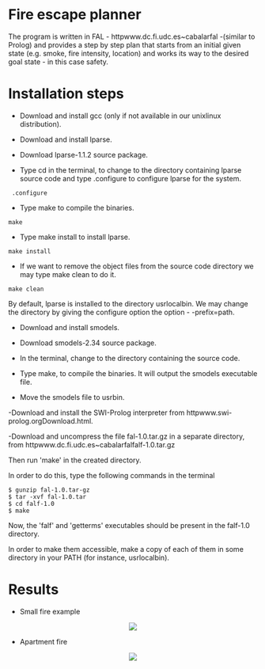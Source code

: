 # Fire escape planner

The program is written in FAL - httpwww.dc.fi.udc.es~cabalarfal -(similar to Prolog) and provides a step by step plan that starts from an initial given state (e.g. smoke, fire intensity, location) and works its way to the desired goal state - in this case safety.


# Installation steps

 - Download and install gcc (only if not available in our unixlinux distribution).
  
 - Download and install lparse.

 - Download lparse-1.1.2 source package.
 
 - Type cd in the terminal, to change to the directory containing lparse source code and type .configure to configure lparse for the system.
``` shell
 .configure
 ``` 
 
- Type make to compile the binaries.
``` shell
make
```

- Type make install to install lparse.
``` shell
make install
```

- If we want to remove the object files from the source code directory we may type make clean to do it.
``` shell
make clean
```

  By default, lparse is installed to the directory usrlocalbin. We may change the directory by giving the configure option the option - -prefix=path.

 - Download and install smodels.

 - Download smodels-2.34 source package.
 
 - In the terminal, change to the directory containing the source code.
 
 - Type make, to compile the binaries. It will output the smodels executable file.
 
 - Move the smodels file to usrbin.

  -Download and install the SWI-Prolog interpreter from httpwww.swi-prolog.orgDownload.html.
  
  -Download and uncompress the file fal-1.0.tar.gz in a separate directory, from httpwww.dc.fi.udc.es~cabalarfalfalf-1.0.tar.gz

  Then run 'make' in the created directory.
  
  In order to do this, type the following commands in the terminal
  
``` shell
$ gunzip fal-1.0.tar-gz
$ tar -xvf fal-1.0.tar
$ cd falf-1.0
$ make
```

  Now, the 'falf' and 'getterms' executables should be present in the falf-1.0 directory.

  In order to make them accessible, make a copy of each of them in some directory in your PATH (for instance, usrlocalbin).

 
 # Results
 
 - Small fire example 
 <div align="center">
  <img src="fire-escape-planner/Screenshot_small_home_fire.jpg"><br>
 </div>
 
 - Apartment fire
<div align="center">
 <img src="httpsscontent.fomr1-1.fna.fbcdn.netvt1.0-916832171_718331341678283_4230535414651733512_n.jpgoh=13298cd284350c485cc9e639991e62a6&oe=59259D70"><br>
 </div>

